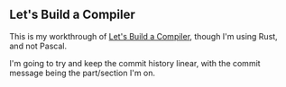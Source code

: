 Let's Build a Compiler
----------------------

This is my workthrough of [Let's Build a
Compiler](http://www.compilers.iecc.com/crenshaw/), though I'm using Rust, and
not Pascal.

I'm going to try and keep the commit history linear, with the commit message
being the part/section I'm on.
